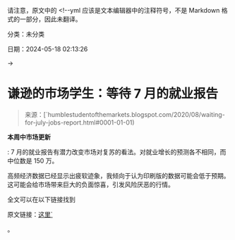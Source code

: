 请注意，原文中的 <!--yml 应该是文本编辑器中的注释符号，不是 Markdown 格式的一部分，因此未翻译。

分类：未分类

日期：2024-05-18 02:13:26

→

# 谦逊的市场学生：等待 7 月的就业报告

> 来源：[`humblestudentofthemarkets.blogspot.com/2020/08/waiting-for-july-jobs-report.html#0001-01-01)

**本周中市场更新**

: 7 月的就业报告有潜力改变市场对复苏的看法。对就业增长的预测各不相同，而中位数是 150 万。

高频经济数据已经显示出疲软迹象，我倾向于认为印刷版的数据可能会低于预期。这可能会给市场带来巨大的负面惊喜，引发风险厌恶的行情。

全文可以在以下链接找到

原文链接：[这里`](https://humblestudentofthemarkets.com/2020/08/05/waiting-for-the-july-jobs-report/)

。
